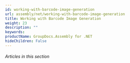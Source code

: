 ```yaml
---
id: working-with-barcode-image-generation
url: assembly/net/working-with-barcode-image-generation
title: Working with Barcode Image Generation
weight: 23
description: ""
keywords: 
productName: GroupDocs.Assembly for .NET
hideChildren: False
---
```

###### Articles in this section
